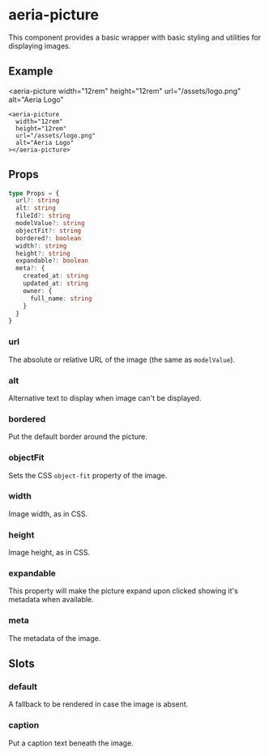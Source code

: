 <script setup lang="ts">
import { ref } from 'vue'
import { AeriaPicture } from 'aeria-ui'
</script>

# aeria-picture

This component provides a basic wrapper with basic styling and utilities for displaying images.

## Example

<aeria-picture
  width="12rem"
  height="12rem"
  url="/assets/logo.png"
  alt="Aeria Logo"
></aeria-picture>

```vue
<aeria-picture
  width="12rem"
  height="12rem"
  url="/assets/logo.png"
  alt="Aeria Logo"
></aeria-picture>
```

## Props

```typescript
type Props = {
  url?: string
  alt: string
  fileId?: string
  modelValue?: string
  objectFit?: string
  bordered?: boolean
  width?: string
  height?: string
  expandable?: boolean
  meta?: {
    created_at: string
    updated_at: string
    owner: {
      full_name: string
    }
  }
}
```

### url <Badge type="tip" text="string?" />

The absolute or relative URL of the image (the same as `modelValue`).

### alt <Badge type="tip" text="string" />

Alternative text to display when image can't be displayed.

### bordered <Badge type="tip" text="boolean?" />

Put the default border around the picture.

### objectFit <Badge type="tip" text="boolean?" />

Sets the CSS `object-fit` property of the image.

### width <Badge type="tip" text="boolean?" />

Image width, as in CSS.

### height <Badge type="tip" text="boolean?" />

Image height, as in CSS.

### expandable <Badge type="tip" text="boolean?" />

This property will make the picture expand upon clicked showing it's metadata when available.

### meta <Badge type="tip" text="object?" />

The metadata of the image.


## Slots

### default

A fallback to be rendered in case the image is absent.

### caption

Put a caption text beneath the image.
